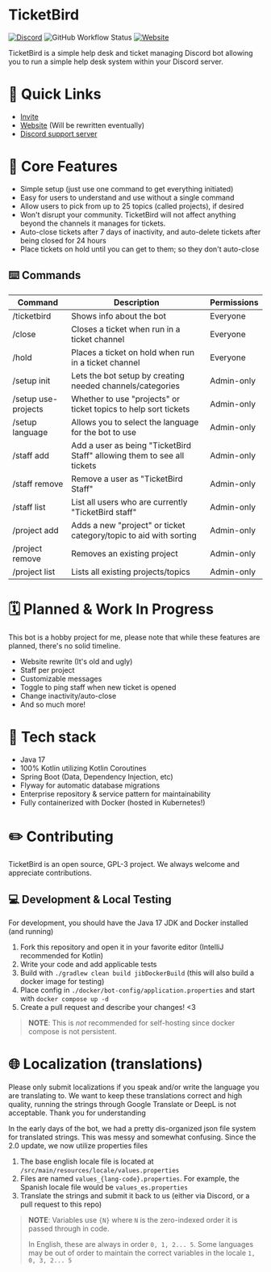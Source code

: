 # TicketBird
[![Discord](https://img.shields.io/discord/375357265198317579?label=DreamExposure&style=flat-square)](https://discord.gg/2TFqyuy)
![GitHub Workflow Status](https://img.shields.io/github/workflow/status/DreamExposure/TicketBird-Discord-Bot/Java%20CI?label=Build&style=flat-square)
[![Website](https://img.shields.io/website?down_color=red&down_message=offline&label=Status&style=flat-square&up_message=online&url=https%3A%2F%2Fticketbird.dreamexposure.org)](https://ticketbird.dreamexposure.org)

TicketBird is a simple help desk and ticket managing Discord bot allowing you to run a simple help desk system within your Discord server.

# 🔗 Quick Links
- [Invite](https://discord.com/oauth2/authorize?client_id=456140067220750336&permissions=395405945880&scope=bot+applications.commands)
- [Website](https://ticketbird.dreamexposure.org) (Will be rewritten eventually)
- [Discord support server](https://discord.gg/2TFqyuy)

# 💎 Core Features
- Simple setup (just use one command to get everything initiated)
- Easy for users to understand and use without a single command
- Allow users to pick from up to 25 topics (called projects), if desired
- Won't disrupt your community. TicketBird will not affect anything beyond the channels it manages for tickets.
- Auto-close tickets after 7 days of inactivity, and auto-delete tickets after being closed for 24 hours
- Place tickets on hold until you can get to them; so they don't auto-close

## ⌨️ Commands
| Command             | Description                                                             | Permissions |
|---------------------|-------------------------------------------------------------------------|-------------|
| /ticketbird         | Shows info about the bot                                                | Everyone    |
| /close              | Closes a ticket when run in a ticket channel                            | Everyone    |
| /hold               | Places a ticket on hold when run in a ticket channel                    | Everyone    |
| /setup init         | Lets the bot setup by creating needed channels/categories               | Admin-only  |
| /setup use-projects | Whether to use "projects" or ticket topics to help sort tickets         | Admin-only  |
| /setup language     | Allows you to select the language for the bot to use                    | Admin-only  |
| /staff add          | Add a user as being "TicketBird Staff" allowing them to see all tickets | Admin-only  |
| /staff remove       | Remove a user as "TicketBird Staff"                                     | Admin-only  |
| /staff list         | List all users who are currently "TicketBird staff"                     | Admin-only  |
| /project add        | Adds a new "project" or ticket category/topic to aid with sorting       | Admin-only  |
| /project remove     | Removes an existing project                                             | Admin-only  |
| /project list       | Lists all existing projects/topics                                      | Admin-only  |

# 🗓️ Planned & Work In Progress
This bot is a hobby project for me, please note that while these features are planned, there's no solid timeline.
- Website rewrite (It's old and ugly)
- Staff per project
- Customizable messages
- Toggle to ping staff when new ticket is opened
- Change inactivity/auto-close 
- And so much more!

# 🧰 Tech stack
- Java 17
- 100% Kotlin utilizing Kotlin Coroutines
- Spring Boot (Data, Dependency Injection, etc)
- Flyway for automatic database migrations
- Enterprise repository & service pattern for maintainability
- Fully containerized with Docker (hosted in Kubernetes!)

# ✏️ Contributing
TicketBird is an open source, GPL-3 project. We always welcome and appreciate contributions.

## 💻 Development & Local Testing
For development, you should have the Java 17 JDK and Docker installed (and running)

1. Fork this repository and open it in your favorite editor (IntelliJ recommended for Kotlin)
2. Write your code and add applicable tests
3. Build with `./gradlew clean build jibDockerBuild` (this will also build a docker image for testing)
4. Place config in `./docker/bot-config/application.properties` and start with `docker compose up -d`
5. Create a pull request and describe your changes! <3

> **NOTE**: This is *not* recommended for self-hosting since docker compose is not persistent.

# 🌐 Localization (translations)
Please only submit localizations if you speak and/or write the language you are translating to.
We want to keep these translations correct and high quality, running the strings through Google Translate or DeepL is not acceptable.
Thank you for understanding

In the early days of the bot, we had a pretty dis-organized json file system for translated strings.
This was messy and somewhat confusing. Since the 2.0 update, we now utilize properties files

1. The base english locale file is located at `/src/main/resources/locale/values.properties`
2. Files are named `values_{lang-code}.properties`. For example, the Spanish locale file would be `values_es.properties`
3. Translate the strings and submit it back to us (either via Discord, or a pull request to this repo)

> **NOTE**: Variables use `{N}` where `N` is the zero-indexed order it is passed through in code.
> 
> In English, these are always in order `0, 1, 2... 5`. Some languages may be out of order to maintain the correct variables in the locale `1, 0, 3, 2... 5`

